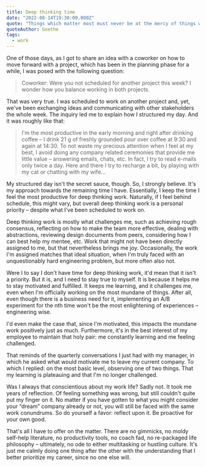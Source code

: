```yaml
---
title: Deep thinking time
date: "2022-08-14T19:30:00.000Z"
quote: "Things which matter most must never be at the mercy of things which matter least."
quoteAuthor: Goethe
tags:
  - work
---
```


One of those days, as I got to share an idea with a coworker on how to move forward with a project, which has been in the planning phase for a while, I was posed with the following question:

> Coworker: Were you not scheduled for another project this week? I wonder how you balance working in both projects.

That was very true. I was scheduled to work on another project and, yet, we've been exchanging ideas and communicating with other stakeholders the whole week. The inquiry led me to explain how I structured my day. And it was roughly like that:

> I'm the most productive in the early morning and right after drinking coffee – I drink 21 g of freshly grounded pour over coffee at 9:30 and again at 14:30. To not waste my precious attention when I feel at my best, I avoid doing any company related ceremonies that provide me little value – answering emails, chats, etc. In fact, I try to read e-mails only twice a day. Here and there I try to recharge a bit, by playing with my cat or chatting with my wife…

My structured day isn't the secret sauce, though. So, I strongly believe. It's my approach towards the remaining time I have. Essentially, I keep the time I feel the most productive for deep thinking work. Naturally, if I feel behind schedule, this might vary, but overall deep thinking work is a personal priority – despite what I've been scheduled to work on.

Deep thinking work is mostly what challenges me, such as achieving rough consensus, reflecting on how to make the team more effective, dealing with abstractions, reviewing design documents from peers, considering how I can best help my mentee, etc. Work that might not have been directly assigned to me, but that nevertheless brings me joy. Occasionally, the work I'm assigned matches that ideal situation, when I'm truly faced with an unquestionably hard engineering problem, but more often also not.

Were I to say I don't have time for deep thinking work, it'd mean that it isn't a priority. But it is, and I need to stay true to myself. It is because it helps me to stay motivated and fulfilled. It keeps me learning, and it challenges me, even when I'm officially working on the most mundane of things. After all, even though there is a business need for it, implementing an A/B experiment for the nth time won't be the most enlightening of experiences – engineering wise.

I'd even make the case that, since I'm motivated, this impacts the mundane work positively just as much. Furthermore, it's in the best interest of my employee to maintain that holy pair: me constantly learning and me feeling challenged.

That reminds of the quarterly conversations I just had with my manager, in which he asked what would motivate me to leave my current company. To which I replied: on the most basic level, observing one of two things. That my learning is plateauing and that I'm no longer challenged.

Was I always that conscientious about my work life? Sadly not. It took me years of reflection. Of feeling something was wrong, but still couldn't quite put my finger on it. No matter if you have gotten to what you might consider your “dream” company already or not, you will still be faced with the same work conundrums. So do yourself a favor: reflect upon it. Be proactive for your own good.

That's all I have to offer on the matter. There are no gimmicks, no moldy self-help literature, no productivity tools, no coach fad, no re-packaged life philosophy – ultimately, no ode to either multitasking or hustling culture. It's just me calmly doing one thing after the other with the understanding that I better prioritize my career, since no one else will.
